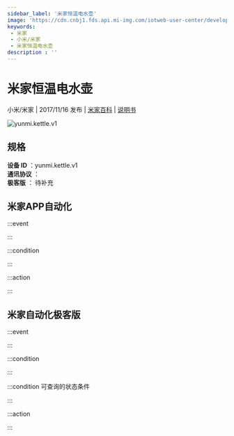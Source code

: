 ```yaml
---
sidebar_label: '米家恒温电水壶'
image: 'https://cdn.cnbj1.fds.api.mi-img.com/iotweb-user-center/developer_1679047510921zmv3nwa4.png?GalaxyAccessKeyId=AKVGLQWBOVIRQ3XLEW&Expires=9223372036854775807&Signature=SiZQAHb9iQBENzvN05xQ6Py+gD8='
keywords: 
 - 米家
 - 小米/米家
 - 米家恒温电水壶
description : ''
---
```

# 米家恒温电水壶

小米/米家 | 2017/11/16 发布 | [米家百科](https://home.mi.com/webapp/content/baike/product/index.html?model=yunmi.kettle.v1) | [说明书](https://home.mi.com/views/introduction.html?model=yunmi.kettle.v1&region=cn)

![yunmi.kettle.v1](https://cdn.cnbj1.fds.api.mi-img.com/iotweb-user-center/developer_1679047510921zmv3nwa4.png?GalaxyAccessKeyId=AKVGLQWBOVIRQ3XLEW&Expires=9223372036854775807&Signature=SiZQAHb9iQBENzvN05xQ6Py+gD8=)

## 规格  
> 
**设备 ID** ：yunmi.kettle.v1  
**通讯协议** ：  
**极客版**  ： 待补充 


## 米家APP自动化  

:::event  

:::

:::condition  

:::

:::action   

:::

## 米家自动化极客版  

:::event  

:::

:::condition  

:::

:::condition 可查询的状态条件  

:::

:::action  

:::

        

